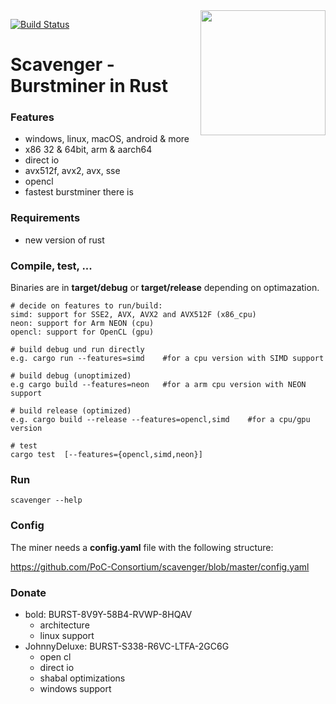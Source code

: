  <img align="right" src="https://i.imgur.com/LG63EqK.png" height="200">
 
 [![Build Status](https://travis-ci.org/PoC-Consortium/scavenger.svg?branch=master)](https://travis-ci.org/PoC-Consortium/scavenger)

# Scavenger - Burstminer in Rust

### Features
- windows, linux, macOS, android & more
- x86 32 & 64bit, arm & aarch64 
- direct io
- avx512f, avx2, avx, sse
- opencl
- fastest burstminer there is

### Requirements
- new version of rust

### Compile, test, ...

Binaries are in **target/debug** or **target/release** depending on optimazation.

``` shell
# decide on features to run/build:
simd: support for SSE2, AVX, AVX2 and AVX512F (x86_cpu)
neon: support for Arm NEON (cpu)
opencl: support for OpenCL (gpu)

# build debug und run directly
e.g. cargo run --features=simd    #for a cpu version with SIMD support

# build debug (unoptimized)
e.g cargo build --features=neon   #for a arm cpu version with NEON support

# build release (optimized)
e.g. cargo build --release --features=opencl,simd    #for a cpu/gpu version

# test
cargo test  [--features={opencl,simd,neon}]
```

### Run

```shell
scavenger --help
```

### Config

The miner needs a **config.yaml** file with the following structure:

https://github.com/PoC-Consortium/scavenger/blob/master/config.yaml

### Donate 
* bold: BURST-8V9Y-58B4-RVWP-8HQAV
  - architecture
  - linux support
* JohnnyDeluxe: BURST-S338-R6VC-LTFA-2GC6G
  - open cl
  - direct io
  - shabal optimizations
  - windows support
